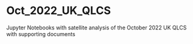 # Oct_2022_UK_QLCS
Jupyter Notebooks with satellite analysis of the October 2022 UK QLCS with supporting documents
